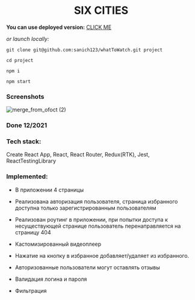 <h1 align="center">SIX CITIES</h1>

**You can use deployed version:** [CLICK ME](https://what-to-watch-two.vercel.app)

*or launch locally:*

`git clone git@github.com:sanich123/whatToWatch.git project`

`cd project`

`npm i`

`npm start`


### Screenshots

![merge_from_ofoct (2)](https://user-images.githubusercontent.com/70276651/227767121-a76acb70-21d5-4a8c-9d07-66a432bd5443.jpg)

### Done 12/2021

### Tech stack:
Create React App, React, React Router, Redux(RTK), Jest, ReactTestingLibrary

### Implemented:

* В приложении 4 страницы

* Реализована авторизация пользователя, страница избранного доступна только зарегистрированным пользователям

* Реализован роутинг в приложении, при попытки доступа к несуществующей странице пользователь перенаправляется на страницу 404

* Кастомизированный видеоплеер

* Нажатие на кнопку в избранное добавляет/удаляет из избранного.

* Авторизованные пользователи могут оставлять отзывы

* Валидация логина и пароля

* Фильтрация


